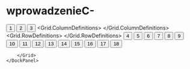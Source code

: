 # wprowadzenieC-

<Window x:Class="wprowadzeni3psr.Window2"
        xmlns="http://schemas.microsoft.com/winfx/2006/xaml/presentation"
        xmlns:x="http://schemas.microsoft.com/winfx/2006/xaml"
        xmlns:d="http://schemas.microsoft.com/expression/blend/2008"
        xmlns:mc="http://schemas.openxmlformats.org/markup-compatibility/2006"
        xmlns:local="clr-namespace:wprowadzeni3psr"
        mc:Ignorable="d"
        Title="Window2" Height="450" Width="800">
    <DockPanel>
        <Button DockPanel.Dock="Top">1</Button>
        <Button DockPanel.Dock="Right">2</Button>
        <Button DockPanel.Dock="Left">3</Button>
        <Grid>
            <Grid.ColumnDefinitions>
                <ColumnDefinition Width="*"></ColumnDefinition>
                <ColumnDefinition Width="*"></ColumnDefinition>
            </Grid.ColumnDefinitions>
            <Grid.RowDefinitions>
                <RowDefinition Height="*"></RowDefinition>
                <RowDefinition Height="*"></RowDefinition>
            </Grid.RowDefinitions>
            <UniformGrid Grid.Column="0" Grid.Row="0" Rows="2">
                <Button>4</Button>
                <Button>5</Button>
                <Button>6</Button>
                <Button>7</Button>
                <Button>8</Button>
                <Button>9</Button>
                <Button>10</Button>
                <Button>11</Button>
            </UniformGrid>
            <StackPanel Grid.Column="1" Grid.Row="0">
                <Button Height="30">12</Button>
                <Button Height="30">13</Button>
                <Button Height="30">14</Button>
            </StackPanel>
            <DockPanel Grid.Column="1" Grid.Row="1">
                <Button>15</Button>
            </DockPanel>
            <DockPanel Grid.Column="0" Grid.Row="1">
                <Button Width="30">16</Button>
                <Button Width="30">17</Button>
                <Button>18</Button>
            </DockPanel>
            
        </Grid>
    </DockPanel>
</Window>
